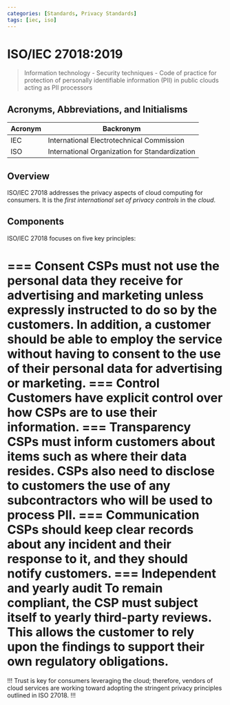 ```yaml
---
categories: [Standards, Privacy Standards]
tags: [iec, iso]
---
```


# ISO/IEC 27018:2019

> Information technology - Security techniques - Code of practice for protection of personally identifiable information (PII) in public clouds acting as PII processors

## Acronyms, Abbreviations, and Initialisms

| Acronym | Backronym |
| - | - |
| IEC | International Electrotechnical Commission |
| ISO | International Organization for Standardization |

## Overview

ISO/IEC 27018 addresses the privacy aspects of cloud computing for consumers. It is the *first international set of privacy controls* in the *cloud*.

## Components

ISO/IEC 27018 focuses on five key principles:

=== Consent
CSPs must not use the personal data they receive for advertising and marketing unless expressly instructed to do so by the customers. In addition, a customer should be able to employ the service without having to consent to the use of their personal data for advertising or marketing.
=== Control
Customers have explicit control over how CSPs are to use their information.
=== Transparency
CSPs must inform customers about items such as where their data resides. CSPs also need to disclose to customers the use of any subcontractors who will be used to process PII.
=== Communication
CSPs should keep clear records about any incident and their response to it, and they should notify customers.
=== Independent and yearly audit
To remain compliant, the CSP must subject itself to yearly third-party reviews. This allows the customer to rely upon the findings to support their own regulatory obligations.
===

!!!
Trust is key for consumers leveraging the cloud; therefore, vendors of cloud services are working toward adopting the stringent privacy principles outlined in ISO 27018.
!!!
